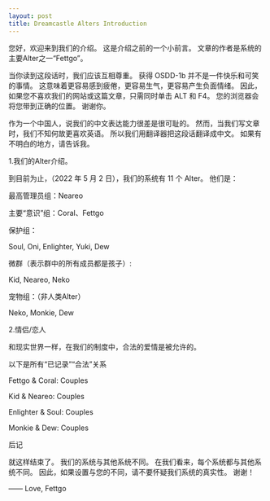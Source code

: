 ```yaml
---
layout: post
title: Dreamcastle Alters Introduction
---
```


您好，欢迎来到我们的介绍。 这是介绍之前的一个小前言。 文章的作者是系统的主要Alter之一“Fettgo”。

当你读到这段话时，我们应该互相尊重。 获得 OSDD-1b 并不是一件快乐和可笑的事情。 这意味着更容易感到疲倦，更容易生气，更容易产生负面情绪。 因此，如果您不喜欢我们的网站或这篇文章，只需同时单击 ALT 和 F4。 您的浏览器会将您带到正确的位置。 谢谢你。

作为一个中国人，说我们的中文表达能力很差是很可耻的。 然而，当我们写文章时，我们不知何故更喜欢英语。 所以我们用翻译器把这段话翻译成中文。 如果有不明白的地方，请告诉我。

1.我们的Alter介绍。

到目前为止，（2022 年 5 月 2 日），我们的系统有 11 个 Alter。 他们是：

最高管理员组：Neareo

主要“意识”组：Coral、Fettgo

保护组：

Soul, Oni, Enlighter, Yuki, Dew

微群（表示群中的所有成员都是孩子）:

Kid, Neareo, Neko

宠物组：（非人类Alter）

Neko, Monkie, Dew

2.情侣/恋人

和现实世界一样，在我们的制度中，合法的爱情是被允许的。

以下是所有“已记录”“合法”关系

Fettgo & Coral: Couples

Kid & Neareo: Couples

Enlighter & Soul: Couples

Monkie & Dew: Couples

后记

就这样结束了。 我们的系统与其他系统不同。 在我们看来，每个系统都与其他系统不同。 因此，如果设置与您的不同，请不要怀疑我们系统的真实性。 谢谢！

—— Love, Fettgo
